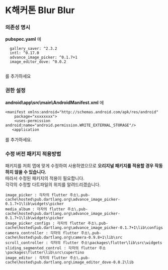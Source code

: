 # K해커톤 Blur Blur <demo>


### 의존성 명시
**pubspec.yaml** 에
```
  gallery_saver: ^2.3.2
  intl: ^0.17.0
  advance_image_picker: ^0.1.7+1
  image_editor_dove: ^0.0.2
  
```
를 추가하세요

### 권한 설정
**android\app\src\main\AndroidManifest.xml** 에
```
<manifest xmlns:android="http://schemas.android.com/apk/res/android"
    package="xxxxxxxx">
    <uses-permission android:name="android.permission.WRITE_EXTERNAL_STORAGE"/>
   <application
```
를 추가하세요.

### 수정 버전 패키지 적용방법
패키지를 저희 앱에 맞게 수정하여 사용하였으므로 **오리지널 패키지를 적용할 경우 작동하지 않을 수 있습니다.**  
따라서 수정된 패키지의 적용이 필요합니다.  
각각의 수정할 다트파일의 위치를 알려드리겠습니다.  
```
image_picker : 각자의 flutter 주소\.pub-cache\hosted\pub.dartlang.org\advance_image_picker-0.1.7+1\lib\widgets\picker
media_album : 각자의 flutter 주소\.pub-cache\hosted\pub.dartlang.org\advance_image_picker-0.1.7+1\lib\widgets\picker
image_picker_configs : 각자의 flutter 주소\.pub-cache\hosted\pub.dartlang.org\advance_image_picker-0.1.7+1\lib\configs
camera_controller : 각자의 flutter 주소\.pub-cache\hosted\pub.dartlang.org\camera-0.9.8+1\lib\src
scroll_controller : 각자의 flutter 주소\packages\flutter\lib\src\widgets
sliding_segmented_control : 각자의 flutter 주소\packages\flutter\lib\src\cupertino
image_editor : 각자의 flutter 주소\.pub-cache\hosted\pub.dartlang.org\image_editor_dove-0.0.2\lib
```
